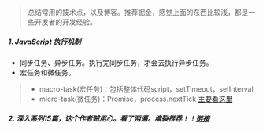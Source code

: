 > 总结常用的技术点，以及博客。推荐掘金，感觉上面的东西比较浅，都是一些开发者的开发经验。

##### 1. JavaScript 执行机制
* 同步任务、异步任务。执行完同步任务，才会去执行异步任务。
* 宏任务和微任务。
> * macro-task(宏任务)：包括整体代码script，setTimeout，setInterval
> * micro-task(微任务)：Promise，process.nextTick
 [主要看这里](https://juejin.im/post/59e85eebf265da430d571f89#heading-2)


##### 2. 深入系列15篇，这个作者贼用心。看了两遍。墙裂推荐！！[链接](https://juejin.im/post/59278e312f301e006c2e1510)












































